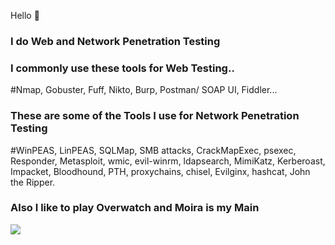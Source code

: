 Hello 🙂

### I do Web and Network Penetration Testing


### I commonly use these tools for Web Testing.. 
#Nmap, Gobuster, Fuff, Nikto, Burp, Postman/ SOAP UI, Fiddler...


### These are some of the Tools I use for Network Penetration Testing
#WinPEAS, LinPEAS, SQLMap, SMB attacks, CrackMapExec, psexec, Responder,  Metasploit, wmic, evil-winrm, ldapsearch, MimiKatz, Kerberoast, Impacket, Bloodhound, PTH, proxychains, chisel, Evilginx, hashcat, John the Ripper.



### Also I like to play Overwatch and Moira is my Main

![](https://i.giphy.com/media/v1.Y2lkPTc5MGI3NjExOWZ0MWRicmJ6amtpdG9lYzRqcXZydDVpY3Byd3EyZ2FoOHR5bDRuaCZlcD12MV9pbnRlcm5hbF9naWZfYnlfaWQmY3Q9Zw/igQNK5cVj4O94QtIGW/giphy.gif)




